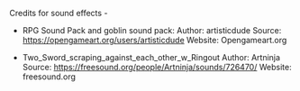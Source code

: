 Credits for sound effects -

* RPG Sound Pack and goblin sound pack:
Author: artisticdude
Source: https://opengameart.org/users/artisticdude
Website: Opengameart.org

* Two_Sword_scraping_against_each_other_w_Ringout
Author: Artninja
Source: https://freesound.org/people/Artninja/sounds/726470/
Website: freesound.org